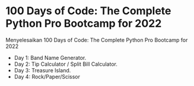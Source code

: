 # 100 Days of Code: The Complete Python Pro Bootcamp for 2022
 
 
Menyelesaikan 100 Days of Code: The Complete Python Pro Bootcamp for 2022

- Day 1: Band Name Generator.
- Day 2: Tip Calculator / Split Bill Calculator.
- Day 3: Treasure Island.
- Day 4: Rock/Paper/Scissor
